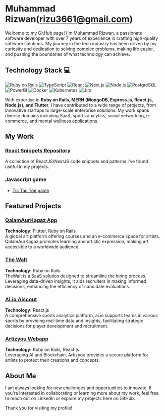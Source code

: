 # Muhammad Rizwan(rizu3661@gmail.com)

Welcome to my GitHub page! I'm Muhammad Rizwan, a passionate software developer with over 7 years of experience in crafting high-quality software solutions. My journey in the tech industry has been driven by my curiosity and dedication to solving complex problems, making life easier, and pushing the boundaries of what technology can achieve.

## Technology Stack 💻

![Ruby on Rails](https://img.shields.io/badge/Ruby_on_Rails-CC0000?style=for-the-badge&logo=ruby-on-rails&logoColor=white) ![TypeScript](https://img.shields.io/badge/TypeScript-007ACC?style=for-the-badge&logo=typescript&logoColor=white) ![React](https://img.shields.io/badge/React-20232A?style=for-the-badge&logo=react&logoColor=61DAFB) ![Next.js](https://img.shields.io/badge/next.js-000000?style=for-the-badge&logo=nextdotjs&logoColor=white) ![Node.js](https://img.shields.io/badge/Node.js-339933?style=for-the-badge&logo=nodedotjs&logoColor=white) ![PostgreSQL](https://img.shields.io/badge/PostgreSQL-316192?style=for-the-badge&logo=postgresql&logoColor=white) ![PowerBI](https://img.shields.io/badge/PowerBI-F2C811?style=for-the-badge&logo=Power%20BI&logoColor=white) ![Docker](https://img.shields.io/badge/Docker-2CA5E0?style=for-the-badge&logo=docker&logoColor=white) ![Kubernetes](https://img.shields.io/badge/kubernetes-326ce5.svg?&style=for-the-badge&logo=kubernetes&logoColor=white) ![Jira](https://img.shields.io/badge/Jira-0052CC?style=for-the-badge&logo=Jira&logoColor=white)

With expertise in **Ruby on Rails, MERN (MongoDB, Express.js, React.js, Node.js), and Flutter**, I have contributed to a wide range of projects, from innovative startups to large-scale enterprise solutions. My work spans diverse domains including SaaS, sports analytics, social networking, e-commerce, and mental wellness applications.

## My Work
### [React Snippets Repository](https://github.com/tahairfan13/react_sample_snippets)
A collection of ReactJS/NextJS code snippets and patterns I've found useful in my projects.

### Javascript game
- [Tic Tac Toe game](https://github.com/MuhammadRizwanMughal/tic-tak-toi)

## Featured Projects

### [QalamAurKagaz App](https://qalamaurkagaz.com/)
**Technology:** Flutter, Ruby on Rails  
A global art platform offering courses and an e-commerce space for artists. QalamAurKagaz promotes learning and artistic expression, making art accessible to a worldwide audience.

### [The Walt](https://www.thewalt.io)
**Technology:** Ruby on Rails  
TheWalt is a SaaS solution designed to streamline the hiring process. Leveraging data-driven insights, it aids recruiters in making informed decisions, enhancing the efficiency of candidate evaluations.

### [Ai.io Aiscout](https://www.ai.io)
**Technology:** React.js  
A comprehensive sports analytics platform, ai.io supports teams in various sports by providing real-time data and insights, facilitating strategic decisions for player development and recruitment.

### [Artizyou Webapp](https://artizyou.com/index)
**Technology:** Ruby on Rails, React.js  
Leveraging AI and Blockchain, Artizyou provides a secure platform for artists to protect their creations and concepts.

## About Me

I am always looking for new challenges and opportunities to innovate. If you're interested in collaborating or learning more about my work, feel free to reach out on LinkedIn or explore my projects here on GitHub.

Thank you for visiting my profile!
